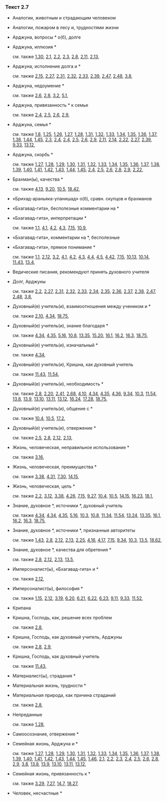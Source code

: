 ### Текст 2.7
	
- Аналогии, животным и страдающим человеком

	
- Аналогии, пожаром в лесу и, трудностями жизни

	
- Арджуна, вопросы * о(б), долге

	
- Арджуна, иллюзия *

	см. также  [1.30](../01/0130.md),  [2.1](../02/0201.md),  [2.2](../02/0202.md),  [2.3](../02/0203.md),  [2.8](../02/0208.md),  [2.11](../02/0211.md),  [2.13](../02/0213.md), 
	
- Арджуна, исполнение долга и *

	см. также  [2.15](../02/0215.md),  [2.27](../02/0227.md),  [2.31](../02/0231.md),  [2.32](../02/0232.md),  [2.33](../02/0233.md),  [2.39](../02/0239.md),  [2.47](../02/0247.md),  [2.48](../02/0248.md),  [3.8](../03/0308.md), 
	
- Арджуна, недоумение *

	см. также  [2.6](../02/0206.md),  [2.8](../02/0208.md),  [3.2](../03/0302.md),  [5.1](../05/0501.md), 
	
- Арджуна, привязанность * к семье

	см. также  [2.4](../02/0204.md),  [2.5](../02/0205.md),  [2.6](../02/0206.md),  [2.9](../02/0209.md), 
	
- Арджуна, семья *

	см. также  [1.8](../01/0108.md),  [1.25](../01/0125.md),  [1.26](../01/0126.md),  [1.27](../01/0127.md),  [1.28](../01/0128.md),  [1.31](../01/0131.md),  [1.32](../01/0132.md),  [1.33](../01/0133.md),  [1.34](../01/0134.md),  [1.35](../01/0135.md),  [1.36](../01/0136.md),  [1.37](../01/0137.md),  [1.38](../01/0138.md),  [1.44](../01/0144.md),  [1.45](../01/0145.md),  [2.3](../02/0203.md),  [2.4](../02/0204.md),  [2.4](../02/0204.md),  [2.5](../02/0205.md),  [2.6](../02/0206.md),  [2.9](../02/0209.md),  [2.11](../02/0211.md),  [2.14](../02/0214.md),  [2.22](../02/0222.md),  [2.27](../02/0227.md),  [2.39](../02/0239.md),  [9.33](../09/0933.md),  [13.12](../13/1312.md), 
	
- Арджуна, скорбь *

	см. также  [1.27](../01/0127.md),  [1.28](../01/0128.md),  [1.29](../01/0129.md),  [1.30](../01/0130.md),  [1.31](../01/0131.md),  [1.32](../01/0132.md),  [1.33](../01/0133.md),  [1.34](../01/0134.md),  [1.35](../01/0135.md),  [1.36](../01/0136.md),  [1.37](../01/0137.md),  [1.38](../01/0138.md),  [1.39](../01/0139.md),  [1.40](../01/0140.md),  [1.41](../01/0141.md),  [1.42](../01/0142.md),  [1.43](../01/0143.md),  [1.44](../01/0144.md),  [1.45](../01/0145.md),  [2.4](../02/0204.md),  [2.5](../02/0205.md),  [2.6](../02/0206.md),  [2.8](../02/0208.md),  [2.9](../02/0209.md),  [2.22](../02/0222.md), 
	
- Брахман(ы), качества *

	см. также  [4.13](../04/0413.md),  [9.20](../09/0920.md),  [10.5](../10/1005.md),  [18.42](../18/1842.md), 
	
- «Брихад-араньяка-упанишад» о(б), сравн. скупцов и брахманов

	
- «Бхагавад-гита», бесполезные комментарии на *

	
- «Бхагавад-гита», интерпретации *

	см. также  [1.1](../01/0101.md),  [4.1](../04/0401.md),  [4.2](../04/0402.md),  [4.3](../04/0403.md),  [7.15](../07/0715.md),  [10.9](../10/1009.md), 
	
- «Бхагавад-гита», комментарии на *, бесполезные

	
- «Бхагавад-гита», прямое понимание *

	см. также  [1.1](../01/0101.md),  [2.12](../02/0212.md),  [3.2](../03/0302.md),  [4.1](../04/0401.md),  [4.2](../04/0402.md),  [4.3](../04/0403.md),  [4.4](../04/0404.md),  [4.5](../04/0405.md),  [4.42](../04/0442.md),  [7.15](../07/0715.md),  [10.13](../10/1013.md),  [10.14](../10/1014.md),  [11.43](../11/1143.md),  [13.4](../13/1304.md), 
	
- Ведические писания, рекомендуют принять духовного учителя

	
- Долг, Арджуны

	см. также  [2.2](../02/0202.md),  [2.27](../02/0227.md),  [2.31](../02/0231.md),  [2.32](../02/0232.md),  [2.33](../02/0233.md),  [2.34](../02/0234.md),  [2.35](../02/0235.md),  [2.36](../02/0236.md),  [2.37](../02/0237.md),  [2.38](../02/0238.md),  [2.47](../02/0247.md),  [2.48](../02/0248.md),  [3.8](../03/0308.md), 
	
- Духовный(е) учитель(и), взаимоотношения между учеником и *

	см. также  [2.10](../02/0210.md),  [4.34](../04/0434.md),  [18.75](../18/1875.md), 
	
- Духовный(е) учитель(и), знание благодаря *

	см. также  [4.34](../04/0434.md),  [4.35](../04/0435.md),  [5.16](../05/0516.md),  [10.8](../10/1008.md),  [13.35](../13/1335.md),  [15.20](../15/1520.md),  [16.1](../16/1601.md),  [16.2](../16/1602.md),  [16.3](../16/1603.md),  [18.75](../18/1875.md), 
	
- Духовный(е) учитель(и), изначальный *

	см. также  [4.34](../04/0434.md), 
	
- Духовный(е) учитель(и), Кришна, как духовный учитель

	см. также  [11.43](../11/1143.md),  [11.54](../11/1154.md), 
	
- Духовный(е) учитель(и), необходимость *

	см. также  [2.8](../02/0208.md),  [2.20](../02/0220.md),  [2.41](../02/0241.md),  [2.68](../02/0268.md),  [4.10](../04/0410.md),  [4.34](../04/0434.md),  [4.35](../04/0435.md),  [4.36](../04/0436.md),  [9.34](../09/0934.md),  [10.3](../10/1003.md),  [11.54](../11/1154.md),  [13.8](../13/1308.md),  [13.9](../13/1309.md),  [13.10](../13/1310.md),  [13.11](../13/1311.md),  [13.12](../13/1312.md),  [16.24](../16/1624.md),  [17.28](../17/1728.md),  [18.75](../18/1875.md), 
	
- Духовный(е) учитель(и), общение с *

	см. также  [10.4](../10/1004.md),  [10.5](../10/1005.md),  [17.2](../17/1702.md), 
	
- Духовный(е) учитель(и), отвержение *

	см. также  [2.5](../02/0205.md),  [2.8](../02/0208.md),  [2.12](../02/0212.md),  [2.13](../02/0213.md), 
	
- Жизнь, человеческая, неправильное использование *

	см. также  [3.16](../03/0316.md), 
	
- Жизнь, человеческая, преимущества *

	см. также  [3.38](../03/0338.md),  [4.31](../04/0431.md),  [7.30](../07/0730.md),  [14.15](../14/1415.md), 
	
- Жизнь, человеческая, цель *

	см. также  [2.2](../02/0202.md),  [3.12](../03/0312.md),  [3.38](../03/0338.md),  [4.26](../04/0426.md),  [7.15](../07/0715.md),  [9.27](../09/0927.md),  [10.4](../10/1004.md),  [10.5](../10/1005.md),  [14.15](../14/1415.md),  [16.23](../16/1623.md),  [18.1](../18/1801.md), 
	
- Знание, духовное *, источники *, духовный учитель

	см. также  [4.34](../04/0434.md),  [4.34](../04/0434.md),  [4.35](../04/0435.md),  [5.16](../05/0516.md),  [10.3](../10/1003.md),  [10.8](../10/1008.md),  [11.34](../11/1134.md),  [11.54](../11/1154.md),  [13.24](../13/1324.md),  [13.35](../13/1335.md),  [16.1](../16/1601.md),  [16.2](../16/1602.md),  [16.3](../16/1603.md),  [18.75](../18/1875.md), 
	
- Знание, духовное *, источники *, признанные авторитеты

	см. также  [1.43](../01/0143.md),  [2.8](../02/0208.md),  [2.12](../02/0212.md),  [2.13](../02/0213.md),  [2.25](../02/0225.md),  [4.16](../04/0416.md),  [4.17](../04/0417.md),  [7.15](../07/0715.md),  [9.34](../09/0934.md),  [10.3](../10/1003.md),  [13.5](../13/1305.md),  [18.62](../18/1862.md), 
	
- Знание, духовное *, качества для обретения *

	см. также  [2.8](../02/0208.md),  [2.12](../02/0212.md),  [2.13](../02/0213.md),  [13.5](../13/1305.md), 
	
- Имперсоналист(ы), «Бхагавад-гита» и *

	см. также  [2.12](../02/0212.md), 
	
- Имперсоналист(ы), философия *

	см. также  [1.15](../01/0115.md),  [2.12](../02/0212.md),  [3.19](../03/0319.md),  [6.20](../06/0620.md),  [6.21](../06/0621.md),  [6.22](../06/0622.md),  [6.23](../06/0623.md),  [9.11](../09/0911.md),  [9.33](../09/0933.md),  [11.52](../11/1152.md), 
	
- Крипана

	
- Кришна, Господь, как, решение всех проблем

	см. также  [2.8](../02/0208.md), 
	
- Кришна, Господь, как духовный учитель, Арджуны

	см. также  [2.8](../02/0208.md),  [2.9](../02/0209.md), 
	
- Кришна, Господь, как духовный учитель

	см. также  [11.43](../11/1143.md), 
	
- Материалист(ы), страдания *

	
- Материальная жизнь, трудности *

	
- Материальная природа, как причина страданий

	см. также  [2.8](../02/0208.md), 
	
- Непреданные

	см. также  [1.28](../01/0128.md), 
	
- Самоосознание, отвержение *

	
- Семейная жизнь, Арджуна и *

	см. также  [1.27](../01/0127.md),  [1.28](../01/0128.md),  [1.29](../01/0129.md),  [1.30](../01/0130.md),  [1.31](../01/0131.md),  [1.32](../01/0132.md),  [1.33](../01/0133.md),  [1.34](../01/0134.md),  [1.35](../01/0135.md),  [1.36](../01/0136.md),  [1.37](../01/0137.md),  [1.38](../01/0138.md),  [1.39](../01/0139.md),  [1.40](../01/0140.md),  [1.41](../01/0141.md),  [1.42](../01/0142.md),  [1.43](../01/0143.md),  [1.44](../01/0144.md),  [1.45](../01/0145.md),  [1.46](../01/0146.md),  [2.1](../02/0201.md),  [2.2](../02/0202.md),  [2.3](../02/0203.md),  [2.4](../02/0204.md),  [2.5](../02/0205.md),  [2.6](../02/0206.md),  [2.8](../02/0208.md),  [2.9](../02/0209.md),  [3.8](../03/0308.md),  [13.8](../13/1308.md),  [13.9](../13/1309.md),  [13.10](../13/1310.md),  [13.11](../13/1311.md),  [13.12](../13/1312.md), 
	
- Семейная жизнь, привязанность к *

	см. также  [3.29](../03/0329.md),  [7.27](../07/0727.md),  [14.7](../14/1407.md),  [18.27](../18/1827.md), 
	
- Человек, несчастные *

